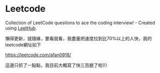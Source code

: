 # Leetcode
Collection of LeetCode questions to ace the coding interview! - Created using [LeetHub](https://github.com/QasimWani/LeetHub).

懶得更新，就隨緣，要看就看，我盡量把速度拉到比70%以上的人快，我的leetcode網址如下

https://leetcode.com/afan0918/

這邊只抓了一點點，我目前大概寫了快三百題了啦(!)
